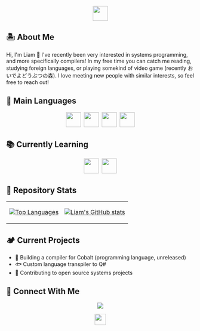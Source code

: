 <p align="center">
  <img src="https://img.shields.io/badge/🌴-Welcome_to_Liam's_Profile!-E1CD9A?style=for-the-badge" height="40">
  <br>
</p>

## 🏝️ About Me

Hi, I'm Liam 👋 I've recently been very interested in systems programming, and more specifically compilers! In my free time you can catch me reading, studying foreign languages, or playing somekind of video game (recently おいでよどうぶつの森). I love meeting new people with similar interests, so feel free to reach out!

## 🌱 Main Languages
<p align="center">
  <img src="https://img.shields.io/badge/C++-00599C?style=for-the-badge&logo=c%2B%2B&logoColor=white" height="40">&nbsp;
  <img src="https://img.shields.io/badge/Go-00ADD8?style=for-the-badge&logo=go&logoColor=white" height="40">&nbsp;
  <img src="https://img.shields.io/badge/Python-3776AB?style=for-the-badge&logo=python&logoColor=white" height="40">&nbsp;
  <img src="https://img.shields.io/badge/Java-007396?style=for-the-badge&logo=java&logoColor=white" height="40">
</p>

## 📚 Currently Learning
<p align="center">
  <img src="https://img.shields.io/badge/LLVM-262D3A?style=for-the-badge&logo=llvm&logoColor=white" height="40">&nbsp;
  <img src="https://img.shields.io/badge/MLIR-A82D2D?style=for-the-badge&logoColor=white" height="40">
</p>

## 🍃 Repository Stats

<table align="center" border="0">
<tr>
<td>

[![Top Languages](https://github-readme-stats.vercel.app/api/top-langs/?username=liamslj13&layout=donut&theme=gruvbox_light&bg_color=E8DDCB&text_color=5E7960&title_color=8A664C&border_color=B8C4AA)](https://github.com/liamslj13/github-readme-stats)

</td>
<td>

[![Liam's GitHub stats](https://github-readme-stats.vercel.app/api?username=liamslj13&theme=gruvbox_light&show_icons=true&bg_color=E8DDCB&title_color=8A664C&text_color=5E7960&icon_color=A77B45&border_color=B8C4AA)](https://github.com/liamslj13/github-readme-stats)

</td>
</tr>
</table>

## 🏕️ Current Projects

- 🌊 Building a compiler for Cobalt (programming language, unreleased)
- 🐟 Custom language transpiler to Q#
- 🍎 Contributing to open source systems projects

## 🏡 Connect With Me

<p align="center">
  <a href="https://www.linkedin.com/in/liamjay05">
    <img src="https://img.shields.io/badge/LinkedIn-8DB5CE?style=for-the-badge&logo=linkedin&logoColor=white">
  </a>
</p>

<p align="center">
  <img src="https://img.shields.io/badge/Thanks_for_visiting!-Come_back_soon!-FCECBB?style=for-the-badge" height="30">
</p>

